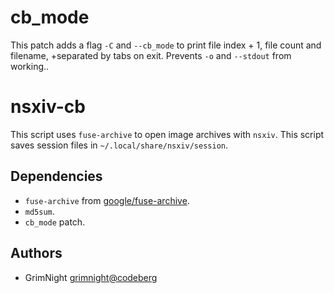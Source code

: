 # cb_mode

This patch adds a flag `-C` and `--cb_mode` to print file index + 1, file count and filename,
+separated by tabs on exit. Prevents `-o` and `--stdout` from working..

# nsxiv-cb

This script uses `fuse-archive` to open image archives with `nsxiv`.
This script saves session files in `~/.local/share/nsxiv/session`.

## Dependencies

* `fuse-archive` from [google/fuse-archive].
* `md5sum`.
* `cb_mode` patch.

[google/fuse-archive]: https://github.com/google/fuse-archive
[jqlang/jq]: https://github.com/jqlang/jq

## Authors

* GrimNight <grimnight@codeberg>
